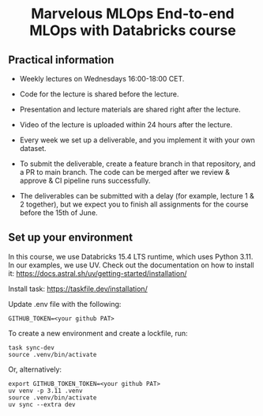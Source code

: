 <h1 align="center">
Marvelous MLOps End-to-end MLOps with Databricks course

## Practical information
- Weekly lectures on Wednesdays 16:00-18:00 CET.
- Code for the lecture is shared before the lecture.
- Presentation and lecture materials are shared right after the lecture.
- Video of the lecture is uploaded within 24 hours after the lecture.

- Every week we set up a deliverable, and you implement it with your own dataset.
- To submit the deliverable, create a feature branch in that repository, and a PR to main branch. The code can be merged after we review & approve & CI pipeline runs successfully.
- The deliverables can be submitted with a delay (for example, lecture 1 & 2 together), but we expect you to finish all assignments for the course before the 15th of June.


## Set up your environment
In this course, we use Databricks 15.4 LTS runtime, which uses Python 3.11.
In our examples, we use UV. Check out the documentation on how to install it: https://docs.astral.sh/uv/getting-started/installation/

Install task: https://taskfile.dev/installation/

Update .env file with the following:
```
GITHUB_TOKEN=<your github PAT>
```

To create a new environment and create a lockfile, run:
```
task sync-dev
source .venv/bin/activate
```

Or, alternatively:
```
export GITHUB_TOKEN_TOKEN=<your github PAT>
uv venv -p 3.11 .venv
source .venv/bin/activate
uv sync --extra dev
```



